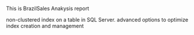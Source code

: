 This is BrazilSales Anakysis report


non-clustered index on a table in SQL Server. advanced options to optimize index creation and management
